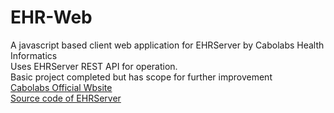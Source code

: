 # EHR-Web

A javascript based client web application for EHRServer by Cabolabs Health Informatics<br>
Uses EHRServer REST  API for operation.<br>
Basic project completed but has scope for further improvement<br>
<a href ="www.cabolabs.com">Cabolabs Official Wbsite</a><br>
<a href ="https://github.com/ppazos/cabolabs-ehrserver">Source code of EHRServer</a>
